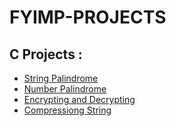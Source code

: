 # FYIMP-PROJECTS
## C Projects : 
- [String Palindrome](/CProgramming/StringPalindrome.c")
- [Number Palindrome](/CProgramming/NumberPalindrome.c)
- [Encrypting and Decrypting](/CProgramming/Crypt.c)
- [Compressiong String](/CProgramming/Compressing.c)
